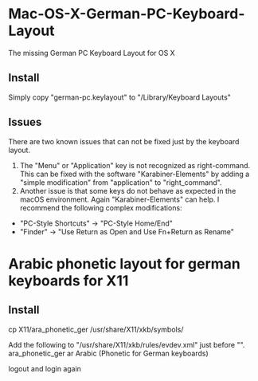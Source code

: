 # Mac-OS-X-German-PC-Keyboard-Layout
The missing German PC Keyboard Layout for OS X

## Install
Simply copy "german-pc.keylayout" to "/Library/Keyboard Layouts"

## Issues
There are two known issues that can not be fixed just by the keyboard layout.
1. The "Menu" or "Application" key is not recognized as right-command.
This can be fixed with the software "Karabiner-Elements" by adding a
"simple modification" from "application" to "right_command".
2. Another issue is that some keys do not behave as expected in the macOS
environment. Again "Karabiner-Elements" can help.
I recommend the following complex modifications:
* "PC-Style Shortcuts" -> "PC-Style Home/End"
* "Finder" -> "Use Return as Open and Use Fn+Return as Rename"




# Arabic phonetic layout for german keyboards for X11

## Install
cp X11/ara_phonetic_ger /usr/share/X11/xkb/symbols/

Add the following to "/usr/share/X11/xkb/rules/evdev.xml" just before "</layoutList>".
<layout>
      <configItem>
        <name>ara_phonetic_ger</name>
        <!-- Keyboard indicator for Arabic layouts -->
        <shortDescription>ar</shortDescription>
        <description>Arabic (Phonetic for German keyboards)</description>
      </configItem>
    </layout>
    
logout and login again
